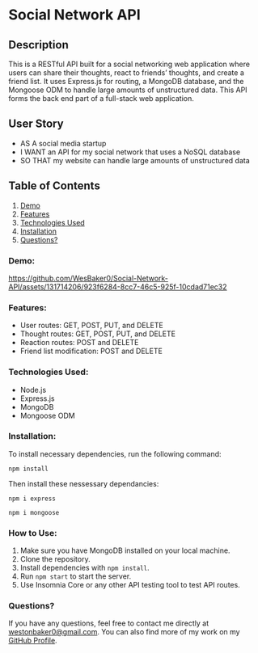# Social Network API

## Description

This is a RESTful API built for a social networking web application where users can share their thoughts, react to friends’ thoughts, and create a friend list. It uses Express.js for routing, a MongoDB database, and the Mongoose ODM to handle large amounts of unstructured data. This API forms the back end part of a full-stack web application.

## User Story

- AS A social media startup
- I WANT an API for my social network that uses a NoSQL database
- SO THAT my website can handle large amounts of unstructured data

## Table of Contents

1. [Demo](#demo)
2. [Features](#features)
3. [Technologies Used](#technologies-used)
4. [Installation](#installation)
5. [Questions?](#questions)

### Demo:

https://github.com/WesBaker0/Social-Network-API/assets/131714206/923f6284-8cc7-46c5-925f-10cdad71ec32

### Features:

- User routes: GET, POST, PUT, and DELETE
- Thought routes: GET, POST, PUT, and DELETE
- Reaction routes: POST and DELETE
- Friend list modification: POST and DELETE

### Technologies Used:

- Node.js
- Express.js
- MongoDB
- Mongoose ODM

### Installation:

To install necessary dependencies, run the following command:

``npm install``

Then install these nessessary dependancies:

``npm i express``

``npm i mongoose``

### How to Use:

1. Make sure you have MongoDB installed on your local machine.
2. Clone the repository.
3. Install dependencies with `npm install`.
4. Run `npm start` to start the server. 
5. Use Insomnia Core or any other API testing tool to test API routes.

### Questions?

If you have any questions, feel free to contact me directly at westonbaker0@gmail.com. You can also find more of my work on my [GitHub Profile](https://github.com/WesBaker0).

